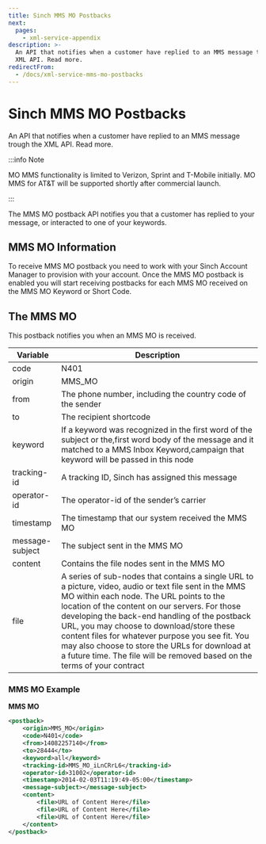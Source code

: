 ```yaml
---
title: Sinch MMS MO Postbacks
next:
  pages:
    - xml-service-appendix
description: >-
  An API that notifies when a customer have replied to an MMS message trough the
  XML API. Read more.
redirectFrom:
  - /docs/xml-service-mms-mo-postbacks
---
```

# Sinch MMS MO Postbacks

An API that notifies when a customer have replied to an MMS message trough the XML API. Read more.

:::info Note

MO MMS functionality is limited to Verizon, Sprint and T-Mobile initially. MO MMS for AT\&T will be supported shortly after commercial launch.

:::

The MMS MO postback API notifies you that a customer has replied to your message, or interacted to one of your keywords.

## MMS MO Information

To receive MMS MO postback you need to work with your Sinch Account Manager to provision with your account. Once the MMS MO postback is enabled you will start receiving postbacks for each MMS MO received on the MMS MO Keyword or Short Code.

## The MMS MO

This postback notifies you when an MMS MO is received.

|     Variable    |  Description   |
| --------------- | -------------- |
| code            | N401           |
| origin          | MMS_MO        |
| from            | The phone number, including the country code of the sender |
| to              | The recipient shortcode |
| keyword         | If a keyword was recognized in the first word of the subject or the,first word body of the message and it matched to a MMS Inbox Keyword,campaign that keyword will be passed in this node |
| tracking-id     | A tracking ID, Sinch has assigned this message |
| operator-id     | The operator-id of the sender’s carrier |
| timestamp       | The timestamp that our system received the MMS MO |
| message-subject | The subject sent in the MMS MO |
| content         | Contains the file nodes sent in the MMS MO |
| file            | A series of sub-nodes that contains a single URL to a picture, video, audio or text file sent in the MMS MO within each node. The URL points to the location of the content on our servers. For those developing the back-end handling of the postback URL, you may choose to download/store these content files for whatever purpose you see fit. You may also choose to store the URLs for download at a future time. The file will be removed based on the terms of your contract |

### MMS MO Example

**MMS MO**

```xml
<postback>
    <origin>MMS_MO</origin>
    <code>N401</code>
    <from>14082257140</from>
    <to>28444</to>
    <keyword>all</keyword>
    <tracking-id>MMS_MO_iLnCRrL6</tracking-id>
    <operator-id>31002</operator-id>
    <timestamp>2014-02-03T11:19:49-05:00</timestamp>
    <message-subject></message-subject>
    <content>
        <file>URL of Content Here</file>
        <file>URL of Content Here</file>
        <file>URL of Content Here</file>
    </content>
</postback>
```
